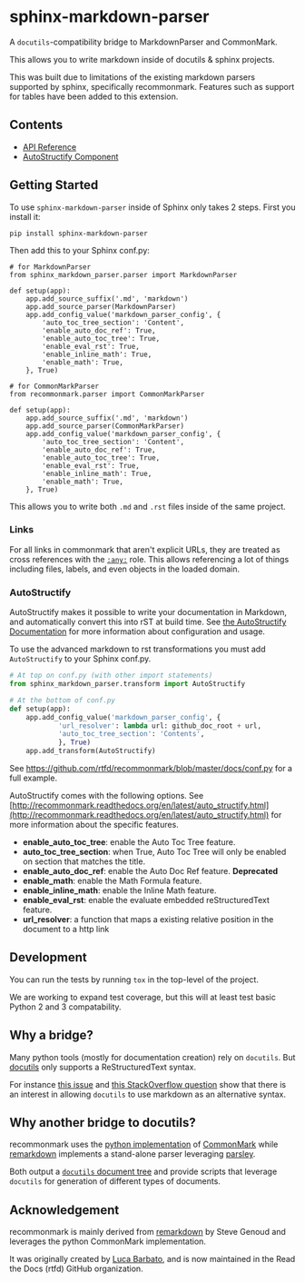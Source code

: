 # sphinx-markdown-parser

A `docutils`-compatibility bridge to MarkdownParser and CommonMark.

This allows you to write markdown inside of docutils & sphinx projects.

This was built due to limitations of the existing markdown parsers
supported by sphinx, specifically recommonmark. Features such as support
for tables have been added to this extension.

Contents
--------

* [API Reference](api_ref.md)
* [AutoStructify Component](auto_structify.md)

## Getting Started

To use `sphinx-markdown-parser` inside of Sphinx only takes 2 steps.
First you install it:

```
pip install sphinx-markdown-parser
```

Then add this to your Sphinx conf.py:

```
# for MarkdownParser
from sphinx_markdown_parser.parser import MarkdownParser

def setup(app):
    app.add_source_suffix('.md', 'markdown')
    app.add_source_parser(MarkdownParser)
    app.add_config_value('markdown_parser_config', {
        'auto_toc_tree_section': 'Content',
        'enable_auto_doc_ref': True,
        'enable_auto_toc_tree': True,
        'enable_eval_rst': True,
        'enable_inline_math': True,
        'enable_math': True,
    }, True)

# for CommonMarkParser
from recommonmark.parser import CommonMarkParser

def setup(app):
    app.add_source_suffix('.md', 'markdown')
    app.add_source_parser(CommonMarkParser)
    app.add_config_value('markdown_parser_config', {
        'auto_toc_tree_section': 'Content',
        'enable_auto_doc_ref': True,
        'enable_auto_toc_tree': True,
        'enable_eval_rst': True,
        'enable_inline_math': True,
        'enable_math': True,
    }, True)
```

This allows you to write both `.md` and `.rst` files inside of the same project.

### Links

For all links in commonmark that aren't explicit URLs, they are treated as cross references with the [`:any:`](http://www.sphinx-doc.org/en/stable/markup/inline.html#role-any) role. This allows referencing a lot of things including files, labels, and even objects in the loaded domain.

### AutoStructify

AutoStructify makes it possible to write your documentation in Markdown, and automatically convert this
into rST at build time. See [the AutoStructify Documentation](http://recommonmark.readthedocs.org/en/latest/auto_structify.html)
for more information about configuration and usage.

To use the advanced markdown to rst transformations you must add `AutoStructify` to your Sphinx conf.py.

```python
# At top on conf.py (with other import statements)
from sphinx_markdown_parser.transform import AutoStructify

# At the bottom of conf.py
def setup(app):
    app.add_config_value('markdown_parser_config', {
            'url_resolver': lambda url: github_doc_root + url,
            'auto_toc_tree_section': 'Contents',
            }, True)
    app.add_transform(AutoStructify)
```

See https://github.com/rtfd/recommonmark/blob/master/docs/conf.py for a full example.

AutoStructify comes with the following options. See [http://recommonmark.readthedocs.org/en/latest/auto_structify.html](http://recommonmark.readthedocs.org/en/latest/auto_structify.html) for more information about the specific features.

* __enable_auto_toc_tree__: enable the Auto Toc Tree feature.
* __auto_toc_tree_section__: when True, Auto Toc Tree will only be enabled on section that matches the title.
* __enable_auto_doc_ref__: enable the Auto Doc Ref feature. **Deprecated**
* __enable_math__: enable the Math Formula feature.
* __enable_inline_math__: enable the Inline Math feature.
* __enable_eval_rst__: enable the evaluate embedded reStructuredText feature.
* __url_resolver__: a function that maps a existing relative position in the document to a http link

## Development

You can run the tests by running `tox` in the top-level of the project.

We are working to expand test coverage,
but this will at least test basic Python 2 and 3 compatability.

## Why a bridge?

Many python tools (mostly for documentation creation) rely on `docutils`.
But [docutils][dc] only supports a ReStructuredText syntax.

For instance [this issue][sphinx-issue] and [this StackOverflow
question][so-question] show that there is an interest in allowing `docutils`
to use markdown as an alternative syntax.

## Why another bridge to docutils?

recommonmark uses the [python implementation][pcm] of [CommonMark][cm] while
[remarkdown][rmd] implements a stand-alone parser leveraging [parsley][prs].

Both output a [`docutils` document tree][dc] and provide scripts
that leverage `docutils` for generation of different types of documents.

## Acknowledgement

recommonmark is mainly derived from [remarkdown][rmd] by Steve Genoud and
leverages the python CommonMark implementation.

It was originally created by [Luca Barbato][lu-zero],
and is now maintained in the Read the Docs (rtfd) GitHub organization.

[cm]: http://commonmark.org
[pcm]: https://github.com/rtfd/CommonMark-py
[rmd]: https://github.com/sgenoud/remarkdown
[prs]: https://github.com/python-parsley/parsley
[lu-zero]: https://github.com/lu-zero

[dc]: http://docutils.sourceforge.net/docs/ref/doctree.html
[sphinx-issue]: https://bitbucket.org/birkenfeld/sphinx/issue/825/markdown-capable-sphinx
[so-question]: http://stackoverflow.com/questions/2471804/using-sphinx-with-markdown-instead-of-rst
